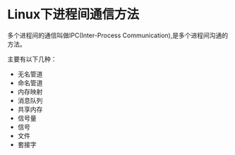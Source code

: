 # Linux下进程间通信方法

多个进程间的通信叫做IPC(Inter-Process Communication),是多个进程间沟通的方法。

主要有以下几种：
* 无名管道
* 命名管道
* 内存映射
* 消息队列
* 共享内存
* 信号量
* 信号
* 文件
* 套接字

